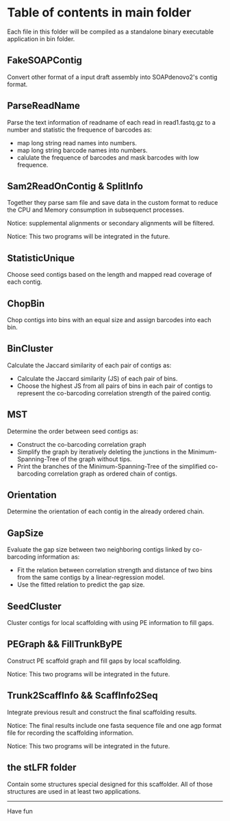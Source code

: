 # Table of contents in main folder

Each file in this folder will be compiled as a standalone binary executable application in bin folder.

## FakeSOAPContig

Convert other format of a input draft assembly into SOAPdenovo2's contig format.

## ParseReadName

Parse the text information of readname of each read in read1.fastq.gz to a number and statistic the frequence of barcodes as:  

* map long string read names into numbers.
* map long string barcode names into numbers.
* calulate the frequence of barcodes and mask barcodes with low frequence.

## Sam2ReadOnContig & SplitInfo

Together they parse sam file and save data in the custom format to reduce the CPU and Memory consumption in subsequenct processes.

Notice: supplemental alignments or secondary alignments will be filtered.

Notice: This two programs will be integrated in the future.

## StatisticUnique

Choose seed contigs based on the length and mapped read coverage of each contig.

## ChopBin

Chop contigs into bins with an equal size and assign barcodes into each bin.

## BinCluster

Calculate the Jaccard similarity of each pair of contigs as:

* Calculate the Jaccard similarity (JS) of each pair of bins.
* Choose the highest JS from all pairs of bins in each pair of contigs to represent the co-barcoding correlation strength of the paired contig.

## MST

Determine the order between seed contigs as:

* Construct the co-barcoding correlation graph 
* Simplify the graph by iteratively deleting the junctions in the Minimum-Spanning-Tree of the graph without tips.
* Print the branches of the Minimum-Spanning-Tree of the simplified co-barcoding correlation graph as ordered chain of contigs.

## Orientation

Determine the orientation of each contig in the already ordered chain.

## GapSize

Evaluate the gap size between two neighboring contigs linked by co-barcoding information as:

* Fit the relation between correlation strength and distance of two bins from the same contigs by a linear-regression model.
* Use the fitted relation to predict the gap size.

## SeedCluster

Cluster contigs for local scaffolding with using PE information to fill gaps.

## PEGraph && FillTrunkByPE

Construct PE scaffold graph and fill gaps by local scaffolding.

Notice: This two programs will be integrated in the future.

## Trunk2ScaffInfo && ScaffInfo2Seq

Integrate previous result and construct the final scaffolding results.

Notice: The final results include one fasta sequence file and one agp format file for recording the scaffolding information.

Notice: This two programs will be integrated in the future.

## the stLFR folder

Contain some structures special designed for this scaffolder. All of those structures are used in at least two applications.


--------------------------

Have fun
